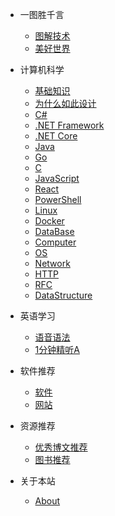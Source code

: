 - 一图胜千言
  - [图解技术](/resource/pic/pic_tech.md)
  - [美好世界](/resource/pic/pic_all.md)

- 计算机科学
  - [基础知识](/resource/cs/cs_what.md)
  - [为什么如此设计](/resource/cs/cs_why.md)
  - [C#](/resource/cs/cs_csharp.md)
  - [.NET Framework](/resource/cs/cs_dotnetfx.md)
  - [.NET Core](/resource/cs/cs_dotnet.md)
  - [Java](/resource/cs/cs_java.md)
  - [Go](/resource/cs/cs_go.md)
  - [C](/resource/cs/cs_clang.md)
  - [JavaScript](/resource/cs/cs_js.md)
  - [React](/resource/cs/cs_react.md)
  - [PowerShell](/resource/cs/cs_ps.md)
  - [Linux](/resource/cs/cs_linux.md)
  - [Docker](/resource/cs/cs_docker.md)
  - [DataBase](/resource/cs/cs_db.md)
  - [Computer](/resource/cs/cs_computer.md)
  - [OS](/resource/cs/cs_os.md)
  - [Network](/resource/cs/cs_net.md)
  - [HTTP](/resource/cs/cs_http.md)
  - [RFC](/resource/cs/cs_rfc.md)
  - [DataStructure](/resource/cs/cs_data.md)

- 英语学习
  - [语音语法](/resource/en/en_res.md)
  - [1分钟精听A](/resource/en/en_1min_a.md)

- 软件推荐
  - [软件](/resource/share/software.md)
  - [网站](/resource/share/site.md)

- 资源推荐
  - [优秀博文推荐](/resource/share/blog.md)
  - [图书推荐](/resource/share/book.md)

- 关于本站
  - [About](/resource/doc/doc_about.md)
